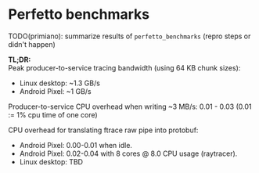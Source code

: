 # Perfetto benchmarks

TODO(primiano): summarize results of `perfetto_benchmarks` (repro steps or
didn't happen)

**TL;DR:**  
Peak producer-to-service tracing bandwidth (using 64 KB chunk sizes):
* Linux desktop: ~1.3 GB/s
* Android Pixel: ~1 GB/s

Producer-to-service CPU overhead when writing ~3 MB/s: 0.01 - 0.03
(0.01 := 1% cpu time of one core)

CPU overhead for translating ftrace raw pipe into protobuf:
* Android Pixel: 0.00-0.01 when idle.
* Android Pixel: 0.02-0.04 with 8 cores @ 8.0 CPU usage (raytracer).
* Linux desktop: TBD
